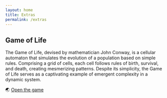 ```yaml
---
layout: home
title: Extras
permalink: /extras
---
```


## Game of Life
The Game of Life, devised by mathematician John Conway, is a cellular automaton that simulates the evolution of a population based on simple rules. Comprising a grid of cells, each cell follows rules of birth, survival, and death, creating mesmerizing patterns. Despite its simplicity, the Game of Life serves as a captivating example of emergent complexity in a dynamic system.

🌏 [Open the game](https://owanesh.github.io/HWSTAT2324/assets/extras/index.html)